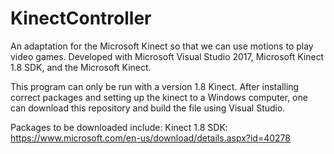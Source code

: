 # KinectController
An adaptation for the Microsoft Kinect so that we can use motions to play video games. Developed with Microsoft Visual Studio 2017, Microsoft Kinect 1.8 SDK, and the Microsoft Kinect.

This program can only be run with a version 1.8 Kinect. After installing correct packages and setting up the kinect to a Windows computer, one can download this repository and build the file using Visual Studio.

Packages to be downloaded include:
Kinect 1.8 SDK: https://www.microsoft.com/en-us/download/details.aspx?id=40278
